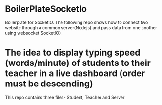 # BoilerPlateSocketIo
Boilerplate for SocketIO.
The following repo shows how to connect two website through a common server(Nodejs) and pass data from one another using websocket(SocketIO).
# The idea to display typing speed (words/minute) of students to their teacher in a live dashboard (order must be descending)
This repo contains three files- Student, Teacher and Server
